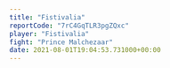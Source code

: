 ```yaml
---
title: "Fistivalia"
reportCode: "7rC4GqTLR3pgZQxc"
player: "Fistivalia"
fight: "Prince Malchezaar"
date: 2021-08-01T19:04:53.731000+00:00
---
```

